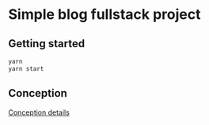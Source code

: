 # Simple blog fullstack project

## Getting started

```bash
yarn
yarn start
```

## Conception

[Conception details](./__docs/conception.md)
